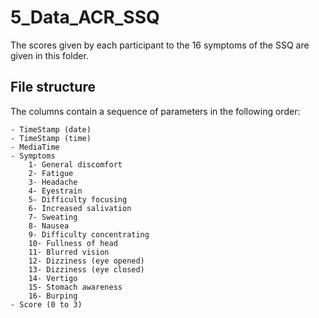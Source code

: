 # 5_Data_ACR_SSQ

The scores given by each participant to the 16 symptoms of the SSQ are given in this folder.

	
## File structure 

The columns contain a sequence of parameters in the following order:

	- TimeStamp (date)
	- TimeStamp (time)
	- MediaTime
	- Symptoms 
		1- General discomfort
		2- Fatigue
		3- Headache
		4- Eyestrain
		5- Difficulty focusing
		6- Increased salivation
		7- Sweating
		8- Nausea
		9- Difficulty concentrating
		10- Fullness of head
		11- Blurred vision
		12- Dizziness (eye opened)
		13- Dizziness (eye closed)
		14- Vertigo
		15- Stomach awareness
		16- Burping 
	- Score (0 to 3)
	
	
	